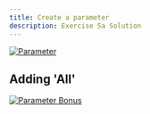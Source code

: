 ```yaml
---
title: Create a parameter
description: Exercise 5a Solution
---
```


[![Parameter](/gifs/5.1.gif)](/gifs/5.1-.gif)

## Adding 'All'

[![Parameter Bonus](/gifs/5.1-bonus.gif)](/gifs/5.1-bonus.gif)
